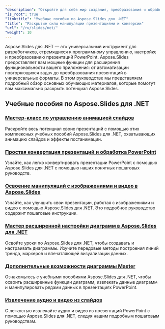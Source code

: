 ```yaml
---
"description": "Откройте для себя мир создания, преобразования и обработки презентаций PowerPoint с помощью учебных пособий Aspose.Slides для .NET. Научитесь создавать, преобразовывать и улучшать презентации для достижения впечатляющих результатов."
"is_root": true
"linktitle": "Учебные пособия по Aspose.Slides для .NET"
"title": "Раскрытие силы манипуляции презентациями и конверсии"
"url": "/ru/slides/net/"
"weight": 10
---
```


Aspose.Slides для .NET — это универсальный инструмент для разработчиков, стремящихся к программному управлению, настройке и преобразованию презентаций PowerPoint. Aspose.Slides предоставляет вам мощные функции для расширения функциональности вашего приложения: от автоматизации повторяющихся задач до преобразования презентаций в универсальные форматы. В этом руководстве мы представляем подробный обзор основных обучающих материалов, которые помогут вам максимально раскрыть потенциал Aspose.Slides.

## Учебные пособия по Aspose.Slides для .NET
### [Мастер-класс по управлению анимацией слайдов](./master-slide-animation-control/)
Раскройте весь потенциал своих презентаций с помощью этих комплексных учебных пособий Aspose.Slides для .NET, охватывающих анимацию слайдов и эффекты постанимации.
### [Простая конвертация презентаций и обработка PowerPoint](./presentation-conversion-guide/)
Узнайте, как легко конвертировать презентации PowerPoint с помощью Aspose.Slides для .NET с помощью наших понятных пошаговых руководств.
### [Освоение манипуляций с изображениями и видео в Aspose.Slides](./mastering-image-and-video-manipulation/)
Узнайте, как улучшить свои презентации, работая с изображениями и видео с помощью Aspose.Slides для .NET. Это подробное руководство содержит пошаговые инструкции.
### [Мастер расширенной настройки диаграмм в Aspose.Slides для .NET](./master-advanced-chart-customization/)
Освойте уроки по Aspose.Slides для .NET, чтобы создавать и настраивать диаграммы. Изучите передовые методы построения линий тренда, маркеров и впечатляющей визуализации данных.
### [Дополнительные возможности диаграммы Master](./master-additional-chart-features/)
Ознакомьтесь с учебными пособиями Aspose.Slides для .NET, чтобы освоить расширенные функции диаграмм, извлекать данные диаграмм и манипулировать рядами данных в презентациях PowerPoint.
### [Извлечение аудио и видео из слайдов](./extract-audio-and-video/)
С легкостью извлекайте аудио и видео из презентаций PowerPoint с помощью Aspose.Slides для .NET, следуя нашим подробным пошаговым руководствам.